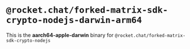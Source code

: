 # `@rocket.chat/forked-matrix-sdk-crypto-nodejs-darwin-arm64`

This is the **aarch64-apple-darwin** binary for `@rocket.chat/forked-matrix-sdk-crypto-nodejs`
